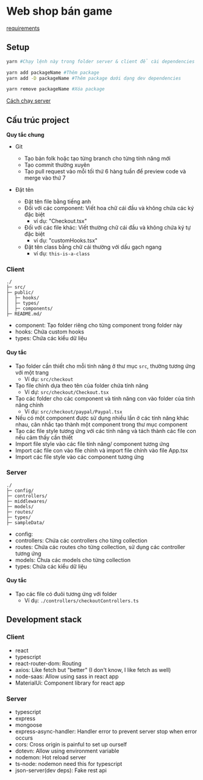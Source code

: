 # Web shop bán game

[requirements](./requirements.md)
## Setup

```bash
yarn #Chạy lệnh này trong folder server & client để cài dependencies
```
```bash
yarn add packageName #Thêm package
yarn add -D packageName #Thêm package dưới dạng dev dependencies
```
```bash
yarn remove packageName #Xóa package
```

[Cách chạy server](./server/README.md)

## Cấu trúc project

**Quy tắc chung**

- Git
  * Tạo bản folk hoặc tạo từng branch cho từng tính năng mới
  * Tạo commit thường xuyên
  * Tạo pull request vào mỗi tối thứ 6 hàng tuần để preview code và merge vào thứ 7

- Đặt tên
  * Đặt tên file bằng tiếng anh 
  * Đối với các component: Viết hoa chữ cái đầu và không chứa các ký đặc biệt
    + ví dụ: "Checkout.tsx"
  * Đối với các file khác: Viết thường chữ cái đầu và không chứa ký tự đặc biệt
    + ví dụ: "customHooks.tsx"
  * Đặt tên class bằng chữ cái thường với dấu gạch ngang
    + ví dụ: `this-is-a-class`

### Client

```
./
├─ src/
├─ public/
│  ├─ hooks/
│  ├─ types/
│  ├─ components/
├─ README.md/
```

- component: Tạo folder riêng cho từng component trong folder này
- hooks: Chứa custom hooks
- types: Chứa các kiểu dữ liệu

#### Quy tắc

- Tạo folder cần thiết cho mỗi tính năng ở thư mục `src`, thường tương ứng với một trang
  * Ví dụ: `src/checkout`
- Tạo file chính dựa theo tên của folder chứa tính năng
  * Ví dự: `src/checkout/Checkout.tsx`
- Tạo các folder cho các component và tính năng con vào folder của tính năng chính
  * Ví dụ: `src/checkout/paypal/Paypal.tsx`
- Nếu có một component được sử dụng nhiều lần ở các tính năng khác nhau, 
cân nhắc tạo thành một component trong thư mục component
- Tạo các file style tương ứng với các tính năng và tách thành các file con nếu cảm thấy cần thiết
- Import file style vào các file tính năng/ component tương ứng
- Import các file con vào file chính và import file chính vào file App.tsx
- Import các file style vào các component tương ứng

### Server

```
./
├─ config/
├─ controllers/
├─ middlewares/
├─ models/
├─ routes/
├─ types/
├─ sampleData/
```

- config:
- controllers: Chứa các controllers cho từng collection
- routes: Chứa các routes cho từng collection, sử dụng các controller tương ứng
- models: Chưa các models cho từng collection
- types: Chứa các kiểu dữ liệu

#### Quy tắc 

- Tạo các file có đuôi tương ứng với folder
  * Ví dụ: `./controllers/checkoutControllers.ts`

## Development stack

### Client

- react
- typescript
- react-router-dom: Routing
- axios: Like fetch but "better" (I don't know, I like fetch as well)
- node-saas: Allow using sass in react app
- MaterialUi: Component library for react app

### Server

- typescript
- express
- mongoose
- express-async-handler: Handler error to prevent server stop when error occurs
- cors: Cross origin is painful to set up ourself
- dotevn: Allow using environment variable
- nodemon: Hot reload server
- ts-node: nodemon need this for typescript
- json-server(dev deps): Fake rest api
